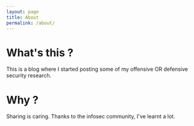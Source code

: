 ```yaml
---
layout: page
title: About
permalink: /about/
---
```


# What's this ?

This is a blog where I started posting some of my offensive OR defensive security research.

# Why ?

Sharing is caring. Thanks to the infosec community, I've learnt a lot.


